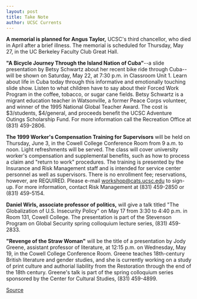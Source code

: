```yaml
---
layout: post
title: Take Note 
author: UCSC Currents
---
```


**A memorial is planned for Angus Taylor,** UCSC's third chancellor, who died in April after a brief illness. The memorial is scheduled for Thursday, May 27, in the UC Berkeley Faculty Club Great Hall. 

**"A Bicycle Journey Through the Island Nation of Cuba"**\--a slide presentation by Betsy Schwartz about her recent bike ride through Cuba--will be shown on Saturday, May 22, at 7:30 p.m. in Classroom Unit 1\. Learn about life in Cuba today through this informative and emotionally touching slide show. Listen to what children have to say about their Forced Work Program in the coffee, tobacco, or sugar cane fields. Betsy Schwartz is a migrant education teacher in Watsonville, a former Peace Corps volunteer, and winner of the 1995 National Global Teacher Award. The cost is $3/students, $4/general, and proceeds benefit the UCSC Adventure Outings Scholarship Fund. For more information call the Recreation Office at (831) 459-2806.

**The 1999 Worker's Compensation Training for Supervisors** will be held on Thursday, June 3, in the Cowell College Conference Room from 9 a.m. to noon. Light refreshments will be served. The class will cover university worker's compensation and supplemental benefits, such as how to process a claim and "return to work" procedures. The training is presented by the Insurance and Risk Management staff and is intended for service center personnel as well as supervisors. There is no enrollment fee; reservations, however, are REQUIRED. Please e-mail workshop@cats.ucsc.edu to sign-up. For more information, contact Risk Management at (831) 459-2850 or (831) 459-5154.

**Daniel Wirls, associate professor of politics,** will give a talk titled "The Globalization of U.S. Insecurity Policy" on May 17 from 3:30 to 4:40 p.m. in Room 131, Cowell College. The presentation is part of the Stevenson Program on Global Security spring colloquium lecture series, (831) 459-2833.

**"Revenge of the Straw Woman"** will be the title of a presentation by Jody Greene, assistant professor of literature, at 12:15 p.m. on Wednesday, May 19, in the Cowell College Conference Room. Greene teaches 18th-century British literature and gender studies, and she is currently working on a study of print culture and authorial liability from the Restoration through the end of the 18th century. Greene's talk is part of the spring colloquium series sponsored by the Center for Cultural Studies, (831) 459-4899.

[Source](http://www1.ucsc.edu/oncampus/currents/98-99/05-17/takenote.htm "Permalink to Take Note, 05-17-99")
